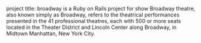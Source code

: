 project title:
  broadway is a Ruby on Rails project for show
Broadway theatre, also known simply as Broadway, refers to the theatrical performances presented in the 41 professional theatres, each with 500 or more seats located in the Theater District and Lincoln Center along Broadway, in Midtown Manhattan, New York City. 
